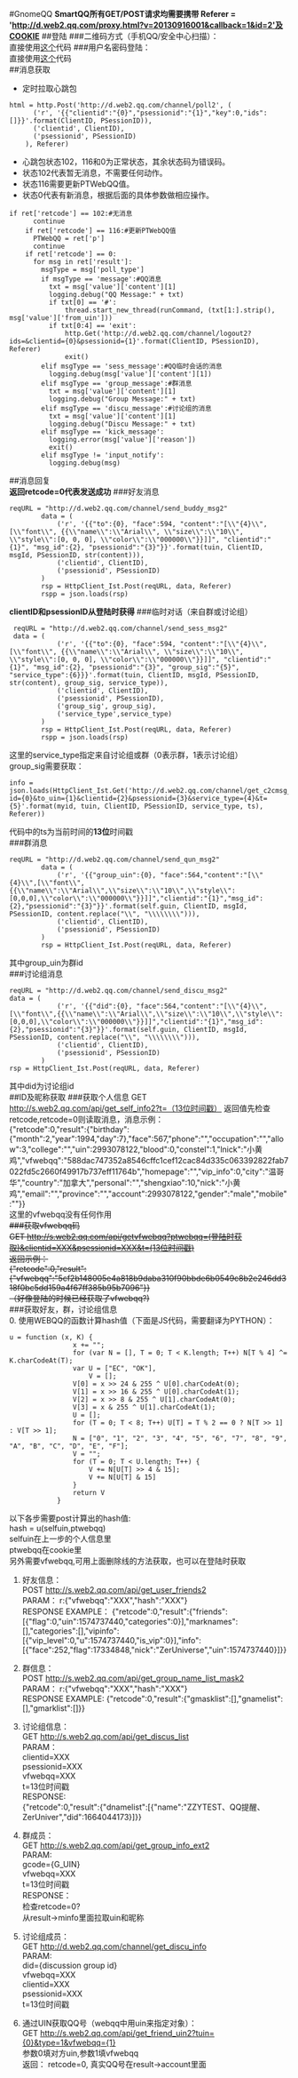 #GnomeQQ
**SmartQQ所有GET/POST请求均需要携带 Referer = 'http://d.web2.qq.com/proxy.html?v=20130916001&callback=1&id=2'及COOKIE**
##登陆
###二维码方式（手机QQ/安全中心扫描）：  
直接使用[这个](https://github.com/xqin/SmartQQ-for-Raspberry-Pi)代码
###用户名密码登陆：  
直接使用[这个](https://github.com/xqin/PiWebQQ)代码  
##消息获取
+ 定时拉取心跳包  
```
html = http.Post('http://d.web2.qq.com/channel/poll2', (
      ('r', '{{"clientid":"{0}","psessionid":"{1}","key":0,"ids":[]}}'.format(ClientID, PSessionID)),
      ('clientid', ClientID),
      ('psessionid', PSessionID)
    ), Referer)
```   
+ 心跳包状态102，116和0为正常状态，其余状态码为错误码。  
+ 状态102代表暂无消息，不需要任何动作。    
+ 状态116需要更新PTWebQQ值。  
+ 状态0代表有新消息，根据后面的具体参数做相应操作。  
```
if ret['retcode'] == 102:#无消息
      continue
    if ret['retcode'] == 116:#更新PTWebQQ值
      PTWebQQ = ret['p']
      continue
    if ret['retcode'] == 0:
      for msg in ret['result']:
        msgType = msg['poll_type']
        if msgType == 'message':#QQ消息
          txt = msg['value']['content'][1]
          logging.debug("QQ Message:" + txt)
          if txt[0] == '#':
              thread.start_new_thread(runCommand, (txt[1:].strip(), msg['value']['from_uin']))
          if txt[0:4] == 'exit':
              http.Get('http://d.web2.qq.com/channel/logout2?ids=&clientid={0}&psessionid={1}'.format(ClientID, PSessionID), Referer)
              exit()
        elif msgType == 'sess_message':#QQ临时会话的消息
          logging.debug(msg['value']['content'][1])
        elif msgType == 'group_message':#群消息
          txt = msg['value']['content'][1]
          logging.debug("Group Message:" + txt)
        elif msgType == 'discu_message':#讨论组的消息
          txt = msg['value']['content'][1]
          logging.debug("Discu Message:" + txt)
        elif msgType == 'kick_message':
          logging.error(msg['value']['reason'])
          exit()
        elif msgType != 'input_notify':
          logging.debug(msg)
```  
##消息回复  
**返回retcode=0代表发送成功**
###好友消息  
```
reqURL = "http://d.web2.qq.com/channel/send_buddy_msg2"
        data = (
            ('r', '{{"to":{0}, "face":594, "content":"[\\"{4}\\", [\\"font\\", {{\\"name\\":\\"Arial\\", \\"size\\":\\"10\\", \\"style\\":[0, 0, 0], \\"color\\":\\"000000\\"}}]]", "clientid":"{1}", "msg_id":{2}, "psessionid":"{3}"}}'.format(tuin, ClientID, msgId, PSessionID, str(content))),
            ('clientid', ClientID),
            ('psessionid', PSessionID)
        )
        rsp = HttpClient_Ist.Post(reqURL, data, Referer)
        rspp = json.loads(rsp)
```
**clientID和psessionID从登陆时获得**
###临时对话（来自群或讨论组）
```
 reqURL = "http://d.web2.qq.com/channel/send_sess_msg2"
 data = (
            ('r', '{{"to":{0}, "face":594, "content":"[\\"{4}\\", [\\"font\\", {{\\"name\\":\\"Arial\\", \\"size\\":\\"10\\", \\"style\\":[0, 0, 0], \\"color\\":\\"000000\\"}}]]", "clientid":"{1}", "msg_id":{2}, "psessionid":"{3}", "group_sig":"{5}", "service_type":{6}}}'.format(tuin, ClientID, msgId, PSessionID, str(content), group_sig, service_type)),
            ('clientid', ClientID),
            ('psessionid', PSessionID),
            ('group_sig', group_sig),
            ('service_type',service_type)
        )
        rsp = HttpClient_Ist.Post(reqURL, data, Referer)
        rspp = json.loads(rsp)
```
这里的service_type指定来自讨论组或群（0表示群，1表示讨论组）  
group_sig需要获取：   
```
info = json.loads(HttpClient_Ist.Get('http://d.web2.qq.com/channel/get_c2cmsg_sig2?id={0}&to_uin={1}&clientid={2}&psessionid={3}&service_type={4}&t={5}'.format(myid, tuin, ClientID, PSessionID, service_type, ts), Referer))
```
代码中的ts为当前时间的**13位**时间戳  
###群消息  
```
reqURL = "http://d.web2.qq.com/channel/send_qun_msg2"
        data = (
            ('r', '{{"group_uin":{0}, "face":564,"content":"[\\"{4}\\",[\\"font\\",{{\\"name\\":\\"Arial\\",\\"size\\":\\"10\\",\\"style\\":[0,0,0],\\"color\\":\\"000000\\"}}]]","clientid":"{1}","msg_id":{2},"psessionid":"{3}"}}'.format(self.guin, ClientID, msgId, PSessionID, content.replace("\\", "\\\\\\\\"))),
            ('clientid', ClientID),
            ('psessionid', PSessionID)
        )
        rsp = HttpClient_Ist.Post(reqURL, data, Referer)
```
其中group_uin为群id  
###讨论组消息
```
reqURL = "http://d.web2.qq.com/channel/send_discu_msg2"
data = (
            ('r', '{{"did":{0}, "face":564,"content":"[\\"{4}\\",[\\"font\\",{{\\"name\\":\\"Arial\\",\\"size\\":\\"10\\",\\"style\\":[0,0,0],\\"color\\":\\"000000\\"}}]]","clientid":"{1}","msg_id":{2},"psessionid":"{3}"}}'.format(self.guin, ClientID, msgId, PSessionID, content.replace("\\", "\\\\\\\\"))),
            ('clientid', ClientID),
            ('psessionid', PSessionID)
        )
rsp = HttpClient_Ist.Post(reqURL, data, Referer)
```
其中did为讨论组id  
##ID及昵称获取
###获取个人信息
GET http://s.web2.qq.com/api/get_self_info2?t=（13位时间戳） 
返回值先检查retcode,retcode=0则读取消息，消息示例：  
{"retcode":0,"result":{"birthday":{"month":2,"year":1994,"day":7},"face":567,"phone":"","occupation":"","allow":3,"college":"","uin":2993078122,"blood":0,"constel":1,"lnick":"小黄鸡","vfwebqq":"588dac747352a8546cffc1cef12cac84d335c063392822fab7022fd5c2660f49917b737eff11764b","homepage":"","vip_info":0,"city":"温哥华","country":"加拿大","personal":"","shengxiao":10,"nick":"小黄鸡","email":"","province":"","account":2993078122,"gender":"male","mobile":""}}  
这里的vfwebqq没有任何作用  
~~###获取vfwebqq码    
GET http://s.web2.qq.com/api/getvfwebqq?ptwebqq=(登陆时获取)&clientid=XXX&psessionid=XXX&t=(13位时间戳)  
返回示例：  
{"retcode":0,"result":{"vfwebqq":"5cf2b148005e4a818b9daba310f90bbde6b0549c8b2e246dd318f0bc5dd159a4f67ff385b95b7096"}}    
（好像登陆的时候已经获取了vfwebqq?)~~  
###获取好友，群，讨论组信息  
0. 使用WEBQQ的函数计算hash值（下面是JS代码，需要翻译为PYTHON）：
```
u = function (x, K) {
                x += "";
                for (var N = [], T = 0; T < K.length; T++) N[T % 4] ^= K.charCodeAt(T);
                var U = ["EC", "OK"],
                    V = [];
                V[0] = x >> 24 & 255 ^ U[0].charCodeAt(0);
                V[1] = x >> 16 & 255 ^ U[0].charCodeAt(1);
                V[2] = x >> 8 & 255 ^ U[1].charCodeAt(0);
                V[3] = x & 255 ^ U[1].charCodeAt(1);
                U = [];
                for (T = 0; T < 8; T++) U[T] = T % 2 == 0 ? N[T >> 1] : V[T >> 1];
                N = ["0", "1", "2", "3", "4", "5", "6", "7", "8", "9", "A", "B", "C", "D", "E", "F"];
                V = "";
                for (T = 0; T < U.length; T++) {
                    V += N[U[T] >> 4 & 15];
                    V += N[U[T] & 15]
                }
                return V
            }
```
以下各步需要post计算出的hash值:  
hash = u(selfuin,ptwebqq)  
selfuin在上一步的个人信息里  
ptwebqq在cookie里  
另外需要vfwebqq,可用上面删除线的方法获取，也可以在登陆时获取  
  
1. 好友信息：    
POST http://s.web2.qq.com/api/get_user_friends2  
PARAM： r:{"vfwebqq":"XXX","hash":"XXX"}  
RESPONSE EXAMPLE： {"retcode":0,"result":{"friends":[{"flag":0,"uin":1574737440,"categories":0}],"marknames":[],"categories":[],"vipinfo":[{"vip_level":0,"u":1574737440,"is_vip":0}],"info":[{"face":252,"flag":17334848,"nick":"ZerUniverse","uin":1574737440}]}}   
  
2. 群信息：  
POST http://s.web2.qq.com/api/get_group_name_list_mask2  
PARAM： r:{"vfwebqq":"XXX","hash":"XXX"}  
RESPONSE EXAMPLE: {"retcode":0,"result":{"gmasklist":[],"gnamelist":[],"gmarklist":[]}}  
  
3. 讨论组信息：  
GET http://s.web2.qq.com/api/get_discus_list  
PARAM：   
clientid=XXX    
psessionid=XXX  
vfwebqq=XXX  
t=13位时间戳  
RESPONSE:  
{"retcode":0,"result":{"dnamelist":[{"name":"ZZYTEST、QQ提醒、ZerUniver","did":1664044173}]}}  
    
4. 群成员：  
GET http://s.web2.qq.com/api/get_group_info_ext2  
PARAM:  
gcode={G_UIN}  
vfwebqq=XXX  
t=13位时间戳  
RESPONSE：  
检查retcode=0?  
从result->minfo里面拉取uin和昵称  
  
5. 讨论组成员：   
GET http://d.web2.qq.com/channel/get_discu_info  
PARAM:  
did={discussion group id}  
vfwebqq=XXX  
clientid=XXX  
psessionid=XXX  
t=13位时间戳  
  
6. 通过UIN获取QQ号（webqq中用uin来指定对象）：  
GET http://s.web2.qq.com/api/get_friend_uin2?tuin={0}&type=1&vfwebqq={1}  
参数0填对方uin,参数1填vfwebqq  
返回： retcode=0, 真实QQ号在result->account里面
